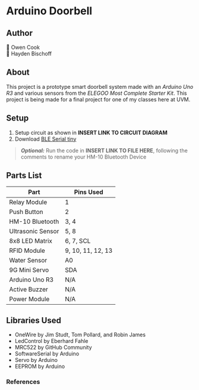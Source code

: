 # Arduino Doorbell
## Author
👤 Owen Cook  
👤 Hayden Bischoff

## About
This project is a prototype smart doorbell system made with an _Arduino Uno R3_ and various sensors from the _ELEGOO Most Complete Starter Kit_. This project is being made for a final project for one of my classes here at UVM.

## Setup
1. Setup circuit as shown in **INSERT LINK TO CIRCUIT DIAGRAM**
2. Download [BLE Serial tiny](https://apps.apple.com/us/app/ble-serial-tiny/id1607862132)

> **_Optional:_** Run the code in **INSERT LINK TO FILE HERE**, following the comments to rename your HM-10 Bluetooth Device

## Parts List
|        Part       | Pins Used |
| ----------------- | --------- |
| Relay Module      | 1 |
| Push Button       | 2 |
| HM-10 Bluetooth   | 3, 4 |
| Ultrasonic Sensor | 5, 8 |
| 8x8 LED Matrix    | 6, 7, SCL |
| RFID Module       | 9, 10, 11, 12, 13 |
| Water Sensor      | A0 |
| 9G Mini Servo     | SDA |
| Arduino Uno R3    | N/A |
| Active Buzzer     | N/A |
| Power Module      | N/A |

## Libraries Used  
- OneWire by Jim Studt, Tom Pollard, and Robin James
- LedControl by Eberhard Fahle
- MRC522 by GitHub Community
- SoftwareSerial by Arduino
- Servo by Arduino
- EEPROM by Arduino

### References
